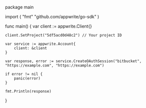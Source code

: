 package main

import (
    "fmt"
    "github.com/appwrite/go-sdk"
)

func main() {
    var client := appwrite.Client{}

    client.SetProject("5df5acd0d48c2") // Your project ID

    var service := appwrite.Account{
        client: &client
    }

    var response, error := service.CreateOAuthSession("bitbucket", "https://example.com", "https://example.com")

    if error != nil {
        panic(error)
    }

    fmt.Println(response)
}